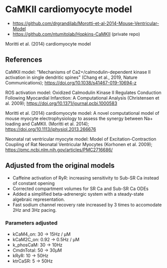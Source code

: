 # CaMKII cardiomyocyte model

- https://github.com/drgrandilab/Morotti-et-al-2014-Mouse-Ventricular-Model
- https://github.com/ntumitolab/Hopkins-CaMKII (private repo)

Moritti et al. (2014) cardiomyocyte model

## References

CaMKII model: "Mechanisms of Ca2+/calmodulin-dependent kinase II activation in single dendritic spines" (Chang et al., 2019, Nature Communications); https://doi.org/10.1038/s41467-019-10694-z

ROS activation model: Oxidized Calmodulin Kinase II Regulates Conduction Following Myocardial Infarction: A Computational Analysis (Christensen et al. 2009); https://doi.org/10.1371/journal.pcbi.1000583

Moritti et al. (2014) cardiomyocyte model: A novel computational model of mouse myocyte electrophysiology to assess the synergy between Na+ loading and CaMKII. (Moritti et al. 2014); https://doi.org/10.1113/jphysiol.2013.266676

Neonatal rat ventricular myocyte model: Model of Excitation-Contraction Coupling of Rat Neonatal Ventricular Myocytes (Korhonen et al. 2009); https://pmc.ncbi.nlm.nih.gov/articles/PMC2716686/

## Adjusted from the original models

- Caffeine activation of RyR: increasing sensitivity to Sub-SR Ca instead of constant opening
- Corrected compartment volumes for SR Ca and Sub-SR Ca ODEs
- Added a simplified beta-adrenergic system with a steady-state algebraic representation.
- Fast sodium channel recovery rate increased by 3 times to accomodate 2Hz and 3Hz pacing.

### Parameters adjusted

- kCaM4_on: 30 -> 15Hz / μM
- kCaM2C_on: 0.92 -> 0.5Hz / μM
- k_phosCaM: 30 -> 10Hz
- CmdnTotal: 50 -> 30μM
- kRyR: 10 -> 50Hz
- ktrCaSR: 5 -> 50Hz
